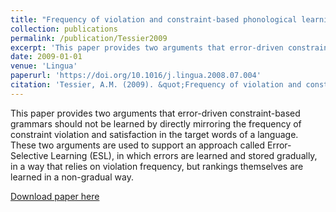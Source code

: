 ```yaml
---
title: "Frequency of violation and constraint-based phonological learning"
collection: publications
permalink: /publication/Tessier2009
excerpt: 'This paper provides two arguments that error-driven constraint-based grammars should not be learned by directly mirroring the frequency of constraint violation and satisfaction in the target words of a language. These two arguments are used to support an approach called Error-Selective Learning (ESL), in which errors are learned and stored gradually, in a way that relies on violation frequency, but rankings themselves are learned in a non-gradual way.'
date: 2009-01-01
venue: 'Lingua'
paperurl: 'https://doi.org/10.1016/j.lingua.2008.07.004'
citation: 'Tessier, A.M. (2009). &quot;Frequency of violation and constraint-based phonological learning&quot; <i>Lingua</i>. 119(1).'
---
```

<div class="amtText" markdown="1">
This paper provides two arguments that error-driven constraint-based grammars should not be learned by directly mirroring the frequency of constraint violation and satisfaction in the target words of a language. These two arguments are used to support an approach called Error-Selective Learning (ESL), in which errors are learned and stored gradually, in a way that relies on violation frequency, but rankings themselves are learned in a non-gradual way.

[Download paper here](https://doi.org/10.1016/j.lingua.2008.07.004)
</div>
